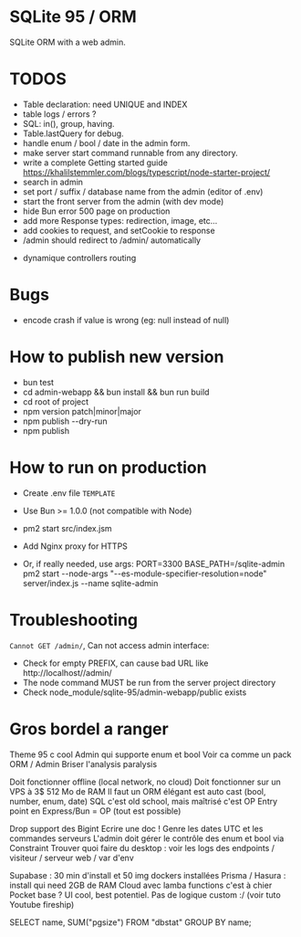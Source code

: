# SQLite 95 / ORM

SQLite ORM with a web admin.

# TODOS

- Table declaration: need UNIQUE and INDEX
- table logs / errors ?
- SQL: in(), group, having.
- Table.lastQuery for debug.
- handle enum / bool / date in the admin form.
- make server start command runnable from any directory.
- write a complete Getting started guide https://khalilstemmler.com/blogs/typescript/node-starter-project/
- search in admin
- set port / suffix / database name from the admin (editor of .env)
- start the front server from the admin (with dev mode)
- hide Bun error 500 page on production
- add more Response types: redirection, image, etc...
- add cookies to request, and setCookie to response
- /admin should redirect to /admin/ automatically

* dynamique controllers routing

# Bugs

- encode crash if value is wrong (eg: null instead of null)

# How to publish new version

- bun test
- cd admin-webapp && bun install && bun run build
- cd root of project
- npm version patch|minor|major
- npm publish --dry-run
- npm publish

# How to run on production

- Create .env file `TEMPLATE`
- Use Bun >= 1.0.0 (not compatible with Node)
- pm2 start src/index.jsm
- Add Nginx proxy for HTTPS

- Or, if really needed, use args:
  PORT=3300 BASE_PATH=/sqlite-admin pm2 start --node-args "--es-module-specifier-resolution=node" server/index.js --name sqlite-admin

# Troubleshooting

`Cannot GET /admin/`, Can not access admin interface:

- Check for empty PREFIX, can cause bad URL like http://localhost//admin/
- The node command MUST be run from the server project directory
- Check node_module/sqlite-95/admin-webapp/public exists

# Gros bordel a ranger

Theme 95 c cool
Admin qui supporte enum et bool
Voir ca comme un pack ORM / Admin
Briser l'analysis paralysis

Doit fonctionner offline (local network, no cloud)
Doit fonctionner sur un VPS à 3$ 512 Mo de RAM
Il faut un ORM élégant est auto cast (bool, number, enum, date)
SQL c'est old school, mais maîtrisé c'est OP
Entry point en Express/Bun = OP (tout est possible)

Drop support des Bigint
Ecrire une doc ! Genre les dates UTC et les commandes serveurs
L'admin doit gérer le contrôle des enum et bool via Constraint
Trouver quoi faire du desktop : voir les logs des endpoints / visiteur / serveur web / var d'env

Supabase : 30 min d'install et 50 img dockers installées
Prisma / Hasura : install qui need 2GB de RAM
Cloud avec lamba functions c'est à chier
Pocket base ? UI cool, best potentiel. Pas de logique custom :/ (voir tuto Youtube fireship)

SELECT name, SUM("pgsize") FROM "dbstat" GROUP BY name;
